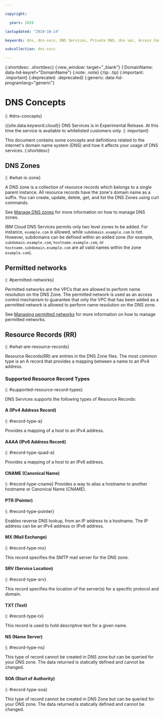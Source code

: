 ```yaml
---

copyright:

  years: 2019

lastupdated: "2019-10-14"

keywords: dns, dns-svcs, DNS Services, Private DNS, dns vpc, Access Control Lists, permitted networks

subcollection: dns-svcs

---
```


{:shortdesc: .shortdesc}
{:new_window: target="_blank"}
{:DomainName: data-hd-keyref="DomainName"}
{:note: .note}
{:tip: .tip}
{:important: .important}
{:deprecated: .deprecated}
{:generic: data-hd-programlang="generic"}



# DNS Concepts
{: #dns-concepts}

{{site.data.keyword.cloud}} DNS Services is in Experimental Release. At this time the service is available to whitelisted customers only.
{: important}

This document contains some concepts and definitions related to the internet's domain name system (DNS) and how it affects your usage of DNS services.
{:shortdesc}


## DNS Zones
{: #what-is-zone}

A DNS zone is a collection of resource records which belongs to a single parent instance. All resource records have the zone's domain name as a suffix. You can create, update, delete, get, and list the DNS Zones using curl commands.

See [Manage DNS zones](/docs/dns-svcs?topic=dns-svcs-managing-dns-zones) for more information on how to manage DNS zones.

IBM Cloud DNS Services permits only two level zones to be added. For instance, `example.com` is allowed, while `subdomain.example.com` is not. However, subdomains can be defined within an added zone (for example, `subdomain.example.com`, `hostname.example.com`, or `hostname.subdomain.example.com` are all valid names within the zone `example.com`).

## Permitted networks
{: #permitted-networks}

Permitted networks are the VPCs that are allowed to perform name resolution on the DNS Zone. The permitted network is used as an access control mechanism to guarantee that only the VPC that has been added as a permitted network is allowed to perform name resolution on the DNS zone.

See [Managing permitted networks](/docs/dns-svcs?topic=dns-svcs-managing-permitted-networks) for more information on how to manage permitted networks.

## Resource Records (RR)
{: #what-are-resource-records}

Resource Records(RR) are entries in the DNS Zone files. The most common type is an A record that provides a mapping between a name to an IPv4 address.

### Supported Resource Record Types
{: #supported-resource-record-types}

DNS Services supports the following types of Resource Records:

#### A (IPv4 Address Record)
{: #record-type-a}

Provides a mapping of a host to an IPv4 address.

#### AAAA (IPv6 Address Record)
{: #record-type-quad-a}

Provides a mapping of a host to an IPv6 address.

#### CNAME (Canonical Name)
{: #record-type-cname}
Provides a way to alias a hostname to another hostname or Canonical Name (CNAME).

#### PTR (Pointer)
{: #record-type-pointer}

Enables reverse DNS lookup, from an IP address to a hostname. The IP address can be an IPv4 address or IPv6 address.

#### MX (Mail Exchange)
{: #record-type-mx}

This record specifies the SMTP mail server for the DNS zone.

#### SRV (Service Location)
{: #record-type-srv}

This record specifies the location of the server(s) for a specific protocol and domain.

#### TXT (Text)
{: #record-type-tx}

This record is used to hold descriptive text for a given name.

#### NS (Name Server)
{: #record-type-ns}

This type of record cannot be created in DNS zone but can be queried for your DNS zone. The data returned is statically defined and cannot be changed.

#### SOA (Start of Authority)
{: #record-type-soa}

This type of record cannot be created in DNS Zone but can be queried for your DNS zone. The data returned is statically defined and cannot be changed.
